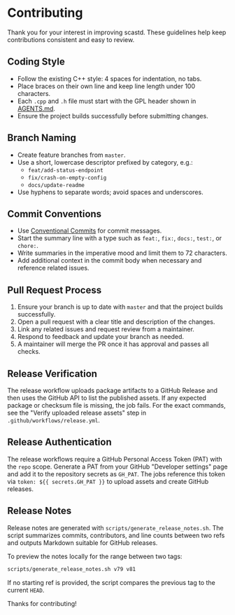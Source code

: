 # Contributing

Thank you for your interest in improving scastd. These guidelines help keep contributions consistent and easy to review.

## Coding Style

- Follow the existing C++ style: 4 spaces for indentation, no tabs.
- Place braces on their own line and keep line length under 100 characters.
- Each `.cpp` and `.h` file must start with the GPL header shown in [AGENTS.md](AGENTS.md).
- Ensure the project builds successfully before submitting changes.

## Branch Naming

- Create feature branches from `master`.
- Use a short, lowercase descriptor prefixed by category, e.g.:
  - `feat/add-status-endpoint`
  - `fix/crash-on-empty-config`
  - `docs/update-readme`
- Use hyphens to separate words; avoid spaces and underscores.

## Commit Conventions

- Use [Conventional Commits](https://www.conventionalcommits.org/) for commit messages.
- Start the summary line with a type such as `feat:`, `fix:`, `docs:`, `test:`, or `chore:`.
- Write summaries in the imperative mood and limit them to 72 characters.
- Add additional context in the commit body when necessary and reference related issues.

## Pull Request Process

1. Ensure your branch is up to date with `master` and that the project builds successfully.
2. Open a pull request with a clear title and description of the changes.
3. Link any related issues and request review from a maintainer.
4. Respond to feedback and update your branch as needed.
5. A maintainer will merge the PR once it has approval and passes all checks.

## Release Verification

The release workflow uploads package artifacts to a GitHub Release and then
uses the GitHub API to list the published assets. If any expected package or
checksum file is missing, the job fails. For the exact commands, see the
"Verify uploaded release assets" step in `.github/workflows/release.yml`.

## Release Authentication

The release workflows require a GitHub Personal Access Token (PAT) with the
`repo` scope. Generate a PAT from your GitHub "Developer settings" page and
add it to the repository secrets as `GH_PAT`. The jobs reference this token via
`token: ${{ secrets.GH_PAT }}` to upload assets and create GitHub releases.

## Release Notes

Release notes are generated with `scripts/generate_release_notes.sh`. The
script summarizes commits, contributors, and line counts between two refs and
outputs Markdown suitable for GitHub releases.

To preview the notes locally for the range between two tags:

```bash
scripts/generate_release_notes.sh v79 v81
```

If no starting ref is provided, the script compares the previous tag to the
current `HEAD`.

Thanks for contributing!
